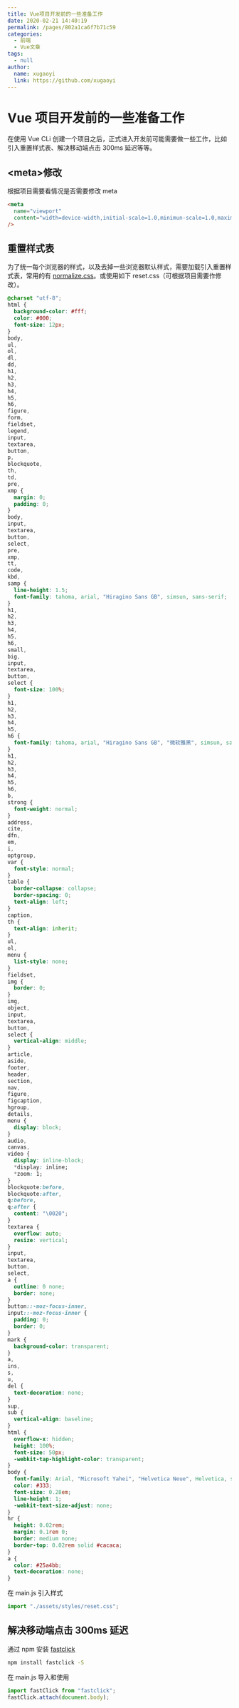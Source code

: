 ```yaml
---
title: Vue项目开发前的一些准备工作
date: 2020-02-21 14:40:19
permalink: /pages/802a1ca6f7b71c59
categories:
  - 前端
  - Vue文章
tags:
  - null
author:
  name: xugaoyi
  link: https://github.com/xugaoyi
---
```


# Vue 项目开发前的一些准备工作

在使用 Vue CLi 创建一个项目之后，正式进入开发前可能需要做一些工作，比如引入重置样式表、解决移动端点击 300ms 延迟等等。

<!-- more -->

## <meta\>修改

根据项目需要看情况是否需要修改 meta

```html
<meta
  name="viewport"
  content="width=device-width,initial-scale=1.0,minimun-scale=1.0,maximum-scale=1.0,user-scalable=no"
/>
```

## 重置样式表

为了统一每个浏览器的样式，以及去掉一些浏览器默认样式，需要加载引入重置样式表，常用的有 [normalize.css](http://necolas.github.io/normalize.css/)。或使用如下 reset.css（可根据项目需要作修改）。

```css
@charset "utf-8";
html {
  background-color: #fff;
  color: #000;
  font-size: 12px;
}
body,
ul,
ol,
dl,
dd,
h1,
h2,
h3,
h4,
h5,
h6,
figure,
form,
fieldset,
legend,
input,
textarea,
button,
p,
blockquote,
th,
td,
pre,
xmp {
  margin: 0;
  padding: 0;
}
body,
input,
textarea,
button,
select,
pre,
xmp,
tt,
code,
kbd,
samp {
  line-height: 1.5;
  font-family: tahoma, arial, "Hiragino Sans GB", simsun, sans-serif;
}
h1,
h2,
h3,
h4,
h5,
h6,
small,
big,
input,
textarea,
button,
select {
  font-size: 100%;
}
h1,
h2,
h3,
h4,
h5,
h6 {
  font-family: tahoma, arial, "Hiragino Sans GB", "微软雅黑", simsun, sans-serif;
}
h1,
h2,
h3,
h4,
h5,
h6,
b,
strong {
  font-weight: normal;
}
address,
cite,
dfn,
em,
i,
optgroup,
var {
  font-style: normal;
}
table {
  border-collapse: collapse;
  border-spacing: 0;
  text-align: left;
}
caption,
th {
  text-align: inherit;
}
ul,
ol,
menu {
  list-style: none;
}
fieldset,
img {
  border: 0;
}
img,
object,
input,
textarea,
button,
select {
  vertical-align: middle;
}
article,
aside,
footer,
header,
section,
nav,
figure,
figcaption,
hgroup,
details,
menu {
  display: block;
}
audio,
canvas,
video {
  display: inline-block;
  *display: inline;
  *zoom: 1;
}
blockquote:before,
blockquote:after,
q:before,
q:after {
  content: "\0020";
}
textarea {
  overflow: auto;
  resize: vertical;
}
input,
textarea,
button,
select,
a {
  outline: 0 none;
  border: none;
}
button::-moz-focus-inner,
input::-moz-focus-inner {
  padding: 0;
  border: 0;
}
mark {
  background-color: transparent;
}
a,
ins,
s,
u,
del {
  text-decoration: none;
}
sup,
sub {
  vertical-align: baseline;
}
html {
  overflow-x: hidden;
  height: 100%;
  font-size: 50px;
  -webkit-tap-highlight-color: transparent;
}
body {
  font-family: Arial, "Microsoft Yahei", "Helvetica Neue", Helvetica, sans-serif;
  color: #333;
  font-size: 0.28em;
  line-height: 1;
  -webkit-text-size-adjust: none;
}
hr {
  height: 0.02rem;
  margin: 0.1rem 0;
  border: medium none;
  border-top: 0.02rem solid #cacaca;
}
a {
  color: #25a4bb;
  text-decoration: none;
}
```

在 main.js 引入样式

```js
import "./assets/styles/reset.css";
```

## 解决移动端点击 300ms 延迟

通过 npm 安装 [fastclick](https://github.com/ftlabs/fastclick)

```sh
npm install fastclick -S
```

在 main.js 导入和使用

```js
import fastClick from "fastclick";
fastClick.attach(document.body);
```
